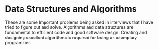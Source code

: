 # Data Structures and Algorithms
These are some Important problems being asked in interviews that I have tried to figure out and solve. Algorithms and data structures are fundamental to efficient code and good software design. Creating and designing excellent algorithms is required for being an exemplary programmer.
